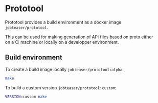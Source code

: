 # Prototool

Prototool provides a build environment as a docker image `jobteaser/prototool`.

This can be used for making generation of API files based on proto either on a CI machine or locally
on a developper environment.

## Build environment

To create a build image locally `jobteaser/prototool:alpha`:

```sh
make
```

To build a custom version `jobteaser/prototool:custom`:

```sh
VERSION=custom make
```